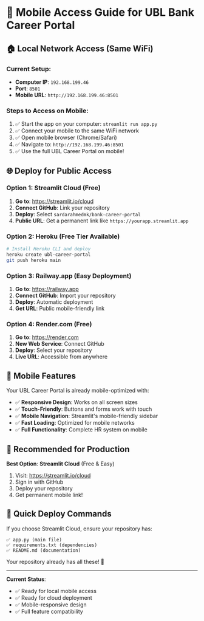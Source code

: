 # 📱 Mobile Access Guide for UBL Bank Career Portal

## 🏠 Local Network Access (Same WiFi)

### Current Setup:
- **Computer IP**: `192.168.199.46`
- **Port**: `8501`
- **Mobile URL**: `http://192.168.199.46:8501`

### Steps to Access on Mobile:
1. ✅ Start the app on your computer: `streamlit run app.py`
2. ✅ Connect your mobile to the same WiFi network
3. ✅ Open mobile browser (Chrome/Safari)
4. ✅ Navigate to: `http://192.168.199.46:8501`
5. ✅ Use the full UBL Career Portal on mobile!

## 🌐 Deploy for Public Access

### Option 1: Streamlit Cloud (Free)
1. **Go to**: https://streamlit.io/cloud
2. **Connect GitHub**: Link your repository
3. **Deploy**: Select `sardarahmedmk/bank-career-portal`
4. **Public URL**: Get a permanent link like `https://yourapp.streamlit.app`

### Option 2: Heroku (Free Tier Available)
```bash
# Install Heroku CLI and deploy
heroku create ubl-career-portal
git push heroku main
```

### Option 3: Railway.app (Easy Deployment)
1. **Go to**: https://railway.app
2. **Connect GitHub**: Import your repository
3. **Deploy**: Automatic deployment
4. **Get URL**: Public mobile-friendly link

### Option 4: Render.com (Free)
1. **Go to**: https://render.com
2. **New Web Service**: Connect GitHub
3. **Deploy**: Select your repository
4. **Live URL**: Accessible from anywhere

## 📱 Mobile Features

Your UBL Career Portal is already mobile-optimized with:
- ✅ **Responsive Design**: Works on all screen sizes
- ✅ **Touch-Friendly**: Buttons and forms work with touch
- ✅ **Mobile Navigation**: Streamlit's mobile-friendly sidebar
- ✅ **Fast Loading**: Optimized for mobile networks
- ✅ **Full Functionality**: Complete HR system on mobile

## 🎯 Recommended for Production

**Best Option**: **Streamlit Cloud** (Free & Easy)
1. Visit: https://streamlit.io/cloud
2. Sign in with GitHub
3. Deploy your repository
4. Get permanent mobile link!

## 🔧 Quick Deploy Commands

If you choose Streamlit Cloud, ensure your repository has:
```
✅ app.py (main file)
✅ requirements.txt (dependencies)
✅ README.md (documentation)
```

Your repository already has all these! 🎉

---

**Current Status**: 
- ✅ Ready for local mobile access
- ✅ Ready for cloud deployment
- ✅ Mobile-responsive design
- ✅ Full feature compatibility
